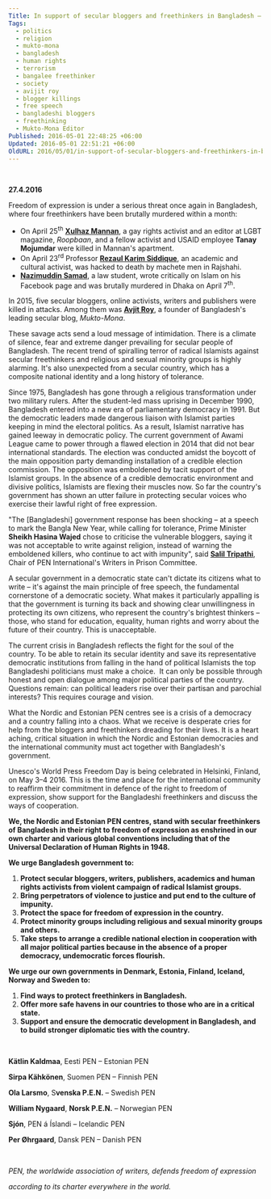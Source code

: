 ```yaml
---
Title: In support of secular bloggers and freethinkers in Bangladesh – The Nordic and Estonian  PEN centres condemn the acts of violence and demand protection for those in danger
Tags:
  - politics
  - religion
  - mukto-mona
  - bangladesh
  - human rights
  - terrorism
  - bangalee freethinker
  - society
  - avijit roy
  - blogger killings
  - free speech
  - bangladeshi bloggers
  - freethinking
  - Mukto-Mona Editor
Published: 2016-05-01 22:48:25 +06:00
Updated: 2016-05-01 22:51:21 +06:00
OldURL: 2016/05/01/in-support-of-secular-bloggers-and-freethinkers-in-bangladesh-the-nordic-and-estonian-pen-centres-condemn-the-acts-of-violence-and-demand-protection-for-those-in-danger/
---
```


<strong> </strong>

<strong>27.4.2016</strong>

Freedom of expression is under a serious threat once again in Bangladesh, where four freethinkers have been brutally murdered within a month:
<ul>
	<li>On April 25<sup>th</sup> <a href="https://www.pen-international.org/newsitems/bangladesh-brutal-murder-of-lgbt-editor-an-appalling-indictment-of-authorities-failure-to-protect/"><strong>Xulhaz Mannan</strong></a>, a gay rights activist and an editor at LGBT magazine, <em>Roopbaan</em>, and a fellow activist and USAID employee <strong>Tanay Mojumdar</strong> were killed in Mannan's apartment.</li>
	<li>On April 23<sup>rd</sup> Professor <a href="https://www.pen-international.org/newsitems/bangladesh-university-professor-hacked-to-death/"><strong>Rezaul Karim Siddique</strong></a>, an academic and cultural activist, was hacked to death by machete men in Rajshahi.</li>
	<li><a href="https://www.pen-international.org/newsitems/bangladesh-student-murdered-as-violence-against-free-thinkers-continues/"><strong>Nazimuddin Samad</strong></a>, a law student, wrote critically on Islam on his Facebook page and was brutally murdered in Dhaka on April 7<sup>th</sup>.</li>
</ul>
In 2015, five secular bloggers, online activists, writers and publishers were killed in attacks. Among them was <a href="https://www.pen-international.org/newsitems/bangladesh-fears-for-safety-of-writers-in-bangladesh-following-the-murder-of-prominent-secular-blogger-avijit-roy/"><strong>Avjit Roy</strong></a>, a founder of Bangladesh's leading secular blog, <em>Mukto-Mona</em>.

These savage acts send a loud message of intimidation. There is a climate of silence, fear and extreme danger prevailing for secular people of Bangladesh. The recent trend of spiralling terror of radical Islamists against secular freethinkers and religious and sexual minority groups is highly alarming. It's also unexpected from a secular country, which has a composite national identity and a long history of tolerance.

Since 1975, Bangladesh has gone through a religious transformation under two military rulers. After the student-led mass uprising in December 1990, Bangladesh entered into a new era of parliamentary democracy in 1991. But the democratic leaders made dangerous liaison with Islamist parties keeping in mind the electoral politics. As a result, Islamist narrative has gained leeway in democratic policy. The current government of Awami League came to power through a flawed election in 2014 that did not bear international standards. The election was conducted amidst the boycott of the main opposition party demanding installation of a credible election commission. The opposition was emboldened by tacit support of the Islamist groups. In the absence of a credible democratic environment and divisive politics, Islamists are flexing their muscles now. So far the country's government has shown an utter failure in protecting secular voices who exercise their lawful right of free expression.

"The [Bangladeshi] government response has been shocking – at a speech to mark the Bangla New Year, while calling for tolerance, Prime Minister <strong>Sheikh Hasina Wajed</strong> chose to criticise the vulnerable bloggers, saying it was not acceptable to write against religion, instead of warning the emboldened killers, who continue to act with impunity", said <a href="https://www.pen-international.org/newsitems/bangladesh-brutal-murder-of-lgbt-editor-an-appalling-indictment-of-authorities-failure-to-protect/"><strong>Salil Tripathi</strong></a>, Chair of PEN International's Writers in Prison Committee.

A secular government in a democratic state can't dictate its citizens what to write – it's against the main principle of free speech, the fundamental cornerstone of a democratic society. What makes it particularly appalling is that the government is turning its back and showing clear unwillingness in protecting its own citizens, who represent the country's brightest thinkers – those, who stand for education, equality, human rights and worry about the future of their country. This is unacceptable.

The current crisis in Bangladesh reflects the fight for the soul of the country. To be able to retain its secular identity and save its representative democratic institutions from falling in the hand of political Islamists the top Bangladeshi politicians must make a choice.  It can only be possible through honest and open dialogue among major political parties of the country. Questions remain: can political leaders rise over their partisan and parochial interests? This requires courage and vision.

What the Nordic and Estonian PEN centres see is a crisis of a democracy and a country falling into a chaos. What we receive is desperate cries for help from the bloggers and freethinkers dreading for their lives. It is a heart aching, critical situation in which the Nordic and Estonian democracies and the international community must act together with Bangladesh's government.

Unesco's World Press Freedom Day is being celebrated in Helsinki, Finland, on May 3–4 2016. This is the time and place for the international community to reaffirm their commitment in defence of the right to freedom of expression, show support for the Bangladeshi freethinkers and discuss the ways of cooperation.

<strong>We, the Nordic and Estonian PEN centres, stand with secular freethinkers of Bangladesh in their right to freedom of expression as enshrined in our own charter and various global conventions including that of the Universal Declaration of Human Rights in 1948.</strong>

<strong>We urge Bangladesh government to:</strong>
<ol>
	<li><strong> Protect secular bloggers, writers, publishers, academics and human rights activists from violent campaign of radical Islamist groups.</strong></li>
	<li><strong> Bring perpetrators of violence to justice and put end to the culture of impunity.</strong></li>
	<li><strong> Protect the space for freedom of expression in the country.</strong></li>
	<li><strong> Protect minority groups including religious and sexual minority groups and others. </strong></li>
	<li><strong> Take steps to arrange a credible national election in cooperation with all major political parties because in the absence of a proper democracy, undemocratic forces flourish.</strong></li>
</ol>
<strong>We urge our own governments in Denmark, Estonia, Finland, Iceland, Norway and Sweden to:</strong>
<ol>
	<li><strong> Find ways to protect freethinkers in Bangladesh.</strong></li>
	<li><strong> Offer more safe havens in our countries to those who are in a critical state.</strong></li>
	<li><strong> Support and ensure the democratic development in Bangladesh, and to build stronger diplomatic ties with the country.</strong></li>
</ol>
<strong> </strong>

<strong>Kätlin Kaldmaa</strong>, Eesti PEN – Estonian PEN

<strong>Sirpa Kähkönen</strong>, Suomen PEN – Finnish PEN

<strong>Ola Larsmo</strong>, S<strong>venska P.E.N</strong><strong>.</strong> – Swedish PEN

<strong>William Nygaard</strong>, <strong>Norsk P.E.N.</strong> – Norwegian PEN

<strong>Sjón</strong>, PEN á Íslandi – Icelandic PEN

<strong>Per Øhrgaard</strong>, Dansk PEN – Danish PEN

<strong> </strong>

<em>PEN, the worldwide association of writers, defends freedom of expression </em>

<em>according to its charter everywhere in the world.</em>

